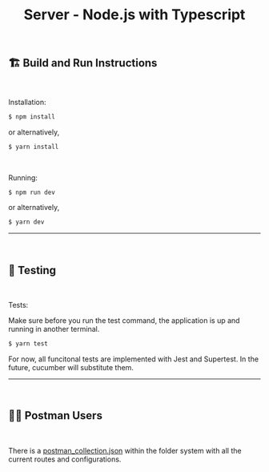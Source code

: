 <h1 align="center"><strong>Server - Node.js with Typescript</strong></h1>
<br/>

<h2>🏗 <strong>Build and Run Instructions</strong></h2>
<br>
<p>Installation:</p>

```javascript
$ npm install
```

<p>or alternatively,</p>

```javascript
$ yarn install
```

<br>
<p>Running:</p>

```javascript
$ npm run dev
```

<p>or alternatively,</p>

```javascript
$ yarn dev
```


<hr>
<br>

<h2>🥒 <strong>Testing</strong></h2>
<br>
<p>Tests:<p>

Make sure before you run the test command, the application is up and running in another terminal.

```javascript
$ yarn test
```

For now, all funcitonal tests are implemented with Jest and Supertest. In the future, cucumber will substitute them.

<hr>
<br>

<h2>🧑‍🚀 <strong>Postman Users</strong></h2>

<br/>

<p>There is a <a href="./postman_collection.json">postman_collection.json</a> within the folder system with all the current routes and configurations.</p>
